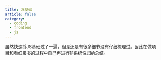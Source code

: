 ```yaml
---
title: JS基础
article: false
category:
  - coding
  - frontend
  - js
---
```


虽然快速将JS基础过了一遍，但是还是有很多细节没有仔细梳理过。因此在做项目和看红宝书的过程中自己再进行非系统性归纳总结。

<Catalog />



